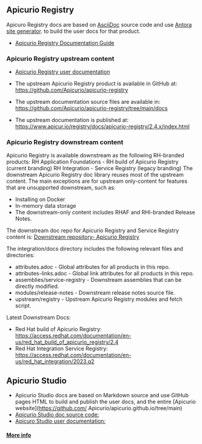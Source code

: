## Apicurio Registry
Apicuro Registry docs are based on [AsciiDoc](https://asciidoc.org/) source code and use [Antora site generator](https://antora.org/). to build the user docs for that product.
* [Apicurio Registry Documentation Guide](https://github.com/Apicurio/apicurio-registry/blob/main/docs/readme.adoc)

### Apicurio Registry upstream content

* [Apicurio Registry user documentation](https://www.apicur.io/registry/docs/)

* The upstream Apicurio Registry product is available in GitHub at:
  https://github.com/Apicurio/apicurio-registry

* The upstream documentation source files are available in:
  https://github.com/Apicurio/apicurio-registry/tree/main/docs

* The upstream documentation is published at:
  https://www.apicur.io/registry/docs/apicurio-registry/2.4.x/index.html 

### Apicurio Registry downstream content

Apicurio Registry is available downstream as the following RH-branded products: 
RH Application Foundations - RH build of Apicurio Registry (current branding)
RH Integration - Service Registry (legacy branding)
The downstream Apicurio Registry doc library reuses most of the upstream content. The main exceptions are for upstream only-content for features that are unsupported downstream, such as:
* Installing on Docker
* In-memory data storage
* The downstream-only content includes RHAF and RHI-branded Release Notes. 

The downstream doc repo for Apicurio Registry and Service Registry content is: 
[Downstream repository- Apicurio Registry](https://gitlab.cee.redhat.com/red-hat-integration-documentation/integration)

The integration/docs directory includes the following relevant files and directories: 
- attributes.adoc   -  Global attributes for all products in this repo.
- attributes-links.adoc   -  Global link attributes for all products in this repo.
- assemblies/service-registry - Downstream assemblies that can be directly modified.
- modules/release-notes - Downstream release notes source file.
- upstream/registry - Upstream Apicurio Registry modules and fetch script. 

Latest Downstream Docs:
- Red Hat build of Apicurio Registry: https://access.redhat.com/documentation/en-us/red_hat_build_of_apicurio_registry/2.4
- Red Hat Integration Service Registry: https://access.redhat.com/documentation/en-us/red_hat_integration/2023.q2

## Apicurio Studio
* Apicurio Studio docs are based on Markdown source and use GitHub pages HTML to build and publish the user docs, and the entire [Apicurio website](https://github.com/ Apicurio/apicurio.github.io/tree/main)
* [Apicurio Studio doc source code:](https://github.com/Apicurio/apicurio.github.io/tree/main/_pages/studio/docs)
* [Apicuro Studio user documentation:](https://www.apicur.io/studio/docs/)


#### [More info](https://docs.google.com/document/d/1tkTr79jm90HiI-q3Z-I3OPPEn4rFmDhj6NJDCRaYhI4/edit)